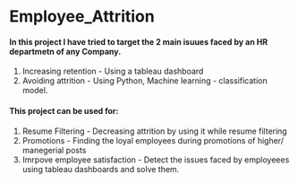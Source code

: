 # Employee_Attrition

#### In this project I have tried to target the 2 main isuues faced by an HR departmetn of any Company.
   1. Increasing retention - Using a tableau dashboard
   2. Avoiding attrition - Using Python, Machine learning - classification model.

#### This project can be used for:
   1. Resume Filtering - Decreasing attrition by using it while resume filtering
   2. Promotions - Finding the loyal employees during promotions of higher/ manegerial posts
   3. Imrpove employee satisfaction - Detect the issues faced by employeees using tableau dashboards and solve them.
